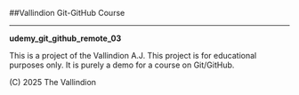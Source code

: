 
##Vallindion Git-GitHub Course

****************

__udemy_git_github_remote_03__

This is a project of the Vallindion A.J. This project is for educational purposes only. It is purely a demo for a course on Git/GitHub.

(C) 2025 The Vallindion

